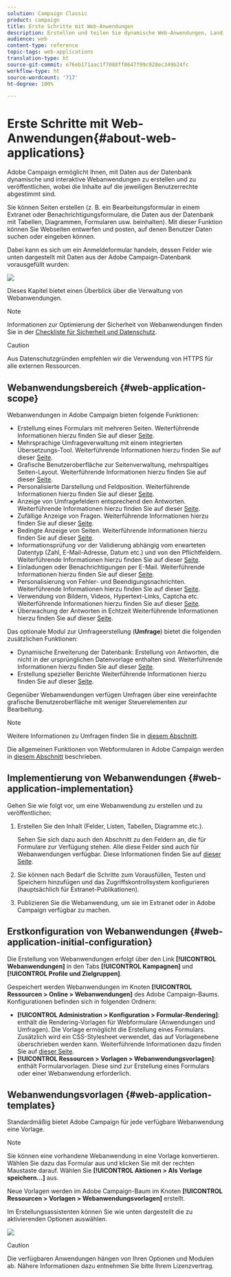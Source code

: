```yaml
---
solution: Campaign Classic
product: campaign
title: Erste Schritte mit Web-Anwendungen
description: Erstellen und teilen Sie dynamische Web-Anwendungen, Landingpages und Umfragen
audience: web
content-type: reference
topic-tags: web-applications
translation-type: ht
source-git-commit: e76eb171aac1f7088ff8647f99c928ec349b24fc
workflow-type: ht
source-wordcount: '717'
ht-degree: 100%

---
```



# Erste Schritte mit Web-Anwendungen{#about-web-applications}

Adobe Campaign ermöglicht Ihnen, mit Daten aus der Datenbank dynamische und interaktive Webanwendungen zu erstellen und zu veröffentlichen, wobei die Inhalte auf die jeweiligen Benutzerrechte abgestimmt sind.

Sie können Seiten erstellen (z. B. ein Bearbeitungsformular in einem Extranet oder Benachrichtigungsformulare, die Daten aus der Datenbank mit Tabellen, Diagrammen, Formularen usw. beinhalten). Mit dieser Funktion können Sie Webseiten entwerfen und posten, auf denen Benutzer Daten suchen oder eingeben können.

Dabei kann es sich um ein Anmeldeformular handeln, dessen Felder wie unten dargestellt mit Daten aus der Adobe Campaign-Datenbank vorausgefüllt wurden:

![](assets/webapp_form_sample.png)

Dieses Kapitel bietet einen Überblick über die Verwaltung von Webanwendungen.

>[!NOTE]
>
>Informationen zur Optimierung der Sicherheit von Webanwendungen finden Sie in der [Checkliste für Sicherheit und Datenschutz](https://helpx.adobe.com/de/campaign/kb/acc-security.html).

>[!CAUTION]
>
>Aus Datenschutzgründen empfehlen wir die Verwendung von HTTPS für alle externen Ressourcen.

## Webanwendungsbereich {#web-application-scope}

Webanwendungen in Adobe Campaign bieten folgende Funktionen:

* Erstellung eines Formulars mit mehreren Seiten. Weiterführende Informationen hierzu finden Sie auf dieser [Seite](../../web/using/about-web-forms.md).
* Mehrsprachige Umfrageverwaltung mit einem integrierten Übersetzungs-Tool. Weiterführende Informationen hierzu finden Sie auf dieser [Seite](../../web/using/translating-a-web-application.md).
* Grafische Benutzeroberfläche zur Seitenverwaltung, mehrspaltiges Seiten-Layout. Weiterführende Informationen hierzu finden Sie auf dieser [Seite](../../web/using/designing-a-web-application.md).
* Personalisierte Darstellung und Feldposition. Weiterführende Informationen hierzu finden Sie auf dieser [Seite](../../web/using/editing-content.md#adding-personalization-content).
* Anzeige von Umfragefeldern entsprechend den Antworten. Weiterführende Informationen hierzu finden Sie auf dieser [Seite](../../web/using/form-rendering.md#defining-fields-conditional-display).
* Zufällige Anzeige von Fragen. Weiterführende Informationen hierzu finden Sie auf dieser [Seite](../../web/using/building-a-survey.md#adding-questions).
* Bedingte Anzeige von Seiten. Weiterführende Informationen hierzu finden Sie auf dieser [Seite](../../web/using/defining-web-forms-page-sequencing.md#conditional-page-display).
* Informationsprüfung vor der Validierung abhängig vom erwarteten Datentyp (Zahl, E-Mail-Adresse, Datum etc.) und von den Pflichtfeldern. Weiterführende Informationen hierzu finden Sie auf dieser [Seite](../../web/using/form-rendering.md#defining-control-settings).
* Einladungen oder Benachrichtigungen per E-Mail. Weiterführende Informationen hierzu finden Sie auf dieser [Seite](../../web/using/publishing-a-web-form.md#delivering-a-form-via-email).
* Personalisierung von Fehler- und Beendigungsnachrichten. Weiterführende Informationen hierzu finden Sie auf dieser [Seite](../../web/using/defining-web-forms-properties.md#setting-up-an-error-page).
* Verwendung von Bildern, Videos, Hypertext-Links, Captcha etc. Weiterführende Informationen hierzu finden Sie auf dieser [Seite](../../web/using/editing-content.md).
* Überwachung der Antworten in Echtzeit Weiterführende Informationen hierzu finden Sie auf dieser [Seite](../../web/using/publish--track-and-use-collected-data.md#response-tracking).

Das optionale Modul zur Umfrageerstellung (**Umfrage**) bietet die folgenden zusätzlichen Funktionen:

* Dynamische Erweiterung der Datenbank: Erstellung von Antworten, die nicht in der ursprünglichen Datenvorlage enthalten sind. Weiterführende Informationen hierzu finden Sie auf dieser [Seite](../../web/using/managing-answers.md#storing-collected-answers).
* Erstellung spezieller Berichte Weiterführende Informationen hierzu finden Sie auf dieser [Seite](../../web/using/publish--track-and-use-collected-data.md#reports-on-surveys).

Gegenüber Webanwendungen verfügen Umfragen über eine vereinfachte grafische Benutzeroberfläche mit weniger Steuerelementen zur Bearbeitung.

>[!NOTE]
>
>Weitere Informationen zu Umfragen finden Sie in [diesem Abschnitt](../../web/using/about-surveys.md).
>
>Die allgemeinen Funktionen von Webformularen in Adobe Campaign werden in [diesem Abschnitt](../../web/using/about-web-forms.md) beschrieben.

## Implementierung von Webanwendungen {#web-application-implementation}

Gehen Sie wie folgt vor, um eine Webanwendung zu erstellen und zu veröffentlichen:

1. Erstellen Sie den Inhalt (Felder, Listen, Tabellen, Diagramme etc.).

   Sehen Sie sich dazu auch den Abschnitt zu den Feldern an, die für Formulare zur Verfügung stehen. Alle diese Felder sind auch für Webanwendungen verfügbar. Diese Informationen finden Sie auf [dieser Seite](../../web/using/adding-fields-to-a-web-form.md).

1. Sie können nach Bedarf die Schritte zum Vorausfüllen, Testen und Speichern hinzufügen und das Zugriffskontrollsystem konfigurieren (hauptsächlich für Extranet-Publikationen).
1. Publizieren Sie die Webanwendung, um sie im Extranet oder in Adobe Campaign verfügbar zu machen.

## Erstkonfiguration von Webanwendungen {#web-application-initial-configuration}

Die Erstellung von Webanwendungen erfolgt über den Link **[!UICONTROL Webanwendungen]** in den Tabs **[!UICONTROL Kampagnen]** und **[!UICONTROL Profile und Zielgruppen]**.

Gespeichert werden Webanwendungen im Knoten **[!UICONTROL Ressourcen > Online > Webanwendungen]** des Adobe Campaign-Baums. Konfigurationen befinden sich in folgenden Ordnern:

* **[!UICONTROL Administration > Konfiguration > Formular-Rendering]**: enthält die Rendering-Vorlagen für Webformulare (Anwendungen und Umfragen). Die Vorlage ermöglicht die Erstellung eines Formulars. Zusätzlich wird ein CSS-Stylesheet verwendet, das auf Vorlagenebene überschrieben werden kann. Weiterführende Informationen dazu finden Sie auf [dieser Seite](../../web/using/form-rendering.md#selecting-the-form-rendering-template).
* **[!UICONTROL Ressourcen > Vorlagen > Webanwendungsvorlagen]**: enthält Formularvorlagen. Diese sind zur Erstellung eines Formulars oder einer Webanwendung erforderlich.

## Webanwendungsvorlagen {#web-application-templates}

Standardmäßig bietet Adobe Campaign für jede verfügbare Webanwendung eine Vorlage.

>[!NOTE]
>
>Sie können eine vorhandene Webanwendung in eine Vorlage konvertieren. Wählen Sie dazu das Formular aus und klicken Sie mit der rechten Maustaste darauf. Wählen Sie **[!UICONTROL Aktionen > Als Vorlage speichern...]** aus.

Neue Vorlagen werden im Adobe Campaign-Baum im Knoten **[!UICONTROL Ressourcen > Vorlagen > Webanwendungsvorlagen]** erstellt.

Im Erstellungsassistenten können Sie wie unten dargestellt die zu aktivierenden Optionen auswählen.

![](assets/webapp_create_template.png)

>[!CAUTION]
>
>Die verfügbaren Anwendungen hängen von Ihren Optionen und Modulen ab. Nähere Informationen dazu entnehmen Sie bitte Ihrem Lizenzvertrag.

